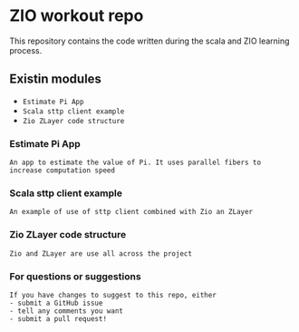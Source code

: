 # ZIO workout repo

This repository contains the code written during the scala and ZIO learning process.

## Existin modules

* `Estimate Pi App`
* `Scala sttp client example`
* `Zio ZLayer code structure`


### Estimate Pi App

```
An app to estimate the value of Pi. It uses parallel fibers to increase computation speed
```
### Scala sttp client example

```
An example of use of sttp client combined with Zio an ZLayer
```

### Zio ZLayer code structure

```
Zio and ZLayer are use all across the project
```

### For questions or suggestions

```
If you have changes to suggest to this repo, either
- submit a GitHub issue
- tell any comments you want
- submit a pull request!
```
